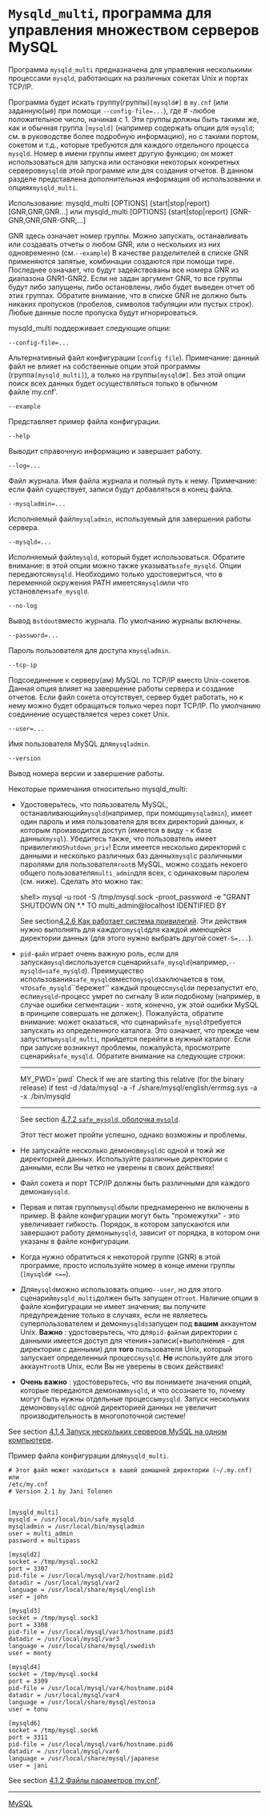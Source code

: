 # `Mysqld_multi`, программа для управления множеством серверов MySQL

Программа `mysqld_multi` предназначена для управления несколькими процессами `mysqld`, работающих на различных сокетах Unix и портах TCP/IP.

Программа будет искать группу(группы)`[mysqld#]` в `my.cnf` (или заданную(ые) при помощи `--config-file=...`), где # -любое положительное число, начиная с 1. Эти группы должны быть такими же, как и обычная группа `[mysqld]` (например содержать опции для `mysqld`; см. в руководстве более подробную информацию), но с такими портом, сокетом и т.д., которые требуются для каждого отдельного процесса `mysqld`. Номер в имени группы имеет другую функцию; он может использоваться для запуска или остановки некоторых конкретных серверов`mysqld`в этой программе или для создания отчетов. В данном разделе представлена дополнительная информация об использовании и опциях`mysqld_multi`.

Использование: mysqld\_multi \[OPTIONS\] {start|stop|report} \[GNR,GNR,GNR...\]
или mysqld\_multi \[OPTIONS\] {start|stop|report} \[GNR-GNR,GNR,GNR-GNR,...\]

GNR здесь означает номер группы. Можно запускать, останавливать или создавать отчеты о любом GNR, или о нескольких из них одновременно (см.`--example`) В качестве разделителей в списке GNR применяются запятые, комбинации создаются при помощи тире. Последнее означает, что будут задействованы все номера GNR из диапазона GNR1-GNR2. Если не задан аргумент GNR, то все группы будут либо запущены, либо остановлены, либо будет выведен отчет об этих группах. Обратите внимание, что в списке GNR не должно быть никаких пропусков (пробелов, символов табуляции или пустых строк). Любые данные после пропуска будут игнорироваться.

mysqld\_multi поддерживает следующие опции:

`--config-file=...`

Альтернативный файл конфигурации (`config file`). Примечание: данный файл не влияет на собственные опции этой программы (группа`[mysqld_multi]`), а только на группы`[mysqld#]`. Без этой опции поиск всех данных будет осуществляться только в обычном файле\`my.cnf'.

`--example`

Представляет пример файла конфигурации.

`--help`

Выводит справочную информацию и завершает работу.

`--log=...`

Файл журнала. Имя файла журнала и полный путь к нему. Примечание: если файл существует, записи будут добавляться в конец файла.

`--mysqladmin=...`

Исполняемый файл`mysqladmin`, используемый для завершения работы сервера.

`--mysqld=...`

Исполняемый файл`mysqld`, который будет использоваться. Обратите внимание: в этой опции можно также указывать`safe_mysqld`. Опции передаются`mysqld`. Необходимо только удостовериться, что в переменной окружения PATH имеется`mysqld`или что установлен`safe_mysqld`.

`--no-log`

Вывод в`stdout`вместо журнала. По умолчанию журналы включены.

`--password=...`

Пароль пользователя для доступа к`mysqladmin`.

`--tcp-ip`

Подсоединение к серверу(ам) MySQL по TCP/IP вместо Unix-сокетов. Данная опция влияет на завершение работы сервера и создание отчетов. Если файл сокета отсутствует, сервер будет работать, но к нему можно будет обращаться только через порт TCP/IP. По умолчанию соединение осуществляется через сокет Unix.

`--user=...`

Имя пользователя MySQL для`mysqladmin`.

`--version`

Вывод номера версии и завершение работы.

Некоторые примечания относительно mysqld\_multi:

*   Удостоверьтесь, что пользователь MySQL, останавливающий`mysqld`(например, при помощи`mysqladmin`), имеет один пароль и имя пользователя для всех директорий данных, к которым производится доступ (имеется в виду - к базе данных`mysql`). Убедитесь также, что пользователь имеет привилегию`Shutdown_priv`! Если имеется несколько директорий с данными и несколько различных баз данных`mysql`с различными паролями для пользователя`root`в MySQL, можно создать некоего общего пользователя`multi_admin`для всех, с одинаковым паролем (см. ниже). Сделать это можно так:
    
    shell> mysql -u root -S /tmp/mysql.sock -proot\_password -e
    "GRANT SHUTDOWN ON \*.\* TO multi\_admin@localhost IDENTIFIED BY
    
    See section[4.2.6 Как работает система привилегий](http://www.mysql.ru/docs/man/Privileges.html). Эти действия нужно выполнять для каждого`mysqld`для каждой имеющейся директории данных (для этого нужно выбрать другой сокет`-S=...`).
*   `pid-файл` играет очень важную роль, если для запуска`mysqld`используется сценарий`safe_mysqld`(например,`--mysqld=safe_mysqld`). Преимущество использования`safe_mysqld`вместо`mysqld`заключается в том, что`safe_mysqld`\`\`бережет'' каждый процесс`mysqld`и перезапустит его, если`mysqld`\-процесс умрет по сигналу 9 или подобному (например, в случае ошибки сегментации - хотя, конечно, уж этой ошибки MySQL в принципе совершать не должен;). Пожалуйста, обратите внимание: может оказаться, что сценарий`safe_mysqld`требуется запускать из определенного каталога. Это означает, что прежде чем запустить`mysqld_multi`, прийдется перейти в нужный каталог. Если при запуске возникнут проблемы, пожалуйста, просмотрите сценарий`safe_mysqld`. Обратите внимание на следующие строки:
    
    --------------------------------------------------------------------------
		
    MY\_PWD=\`pwd\` Check if we are starting this relative (for the binary
    release) if test -d /data/mysql -a -f ./share/mysql/english/errmsg.sys
    -a -x ./bin/mysqld
		
    --------------------------------------------------------------------------
    See section [4.7.2  `safe_mysqld`, оболочка `mysqld`](http://www.mysql.ru/docs/man/safe_mysqld.html).
    
    Этот тест может пройти успешно, однако возможны и проблемы.
*   Не запускайте несколько демонов`mysqld`с одной и тожй же директорией данных. Используйте различные директории с данными, если Вы четко не уверены в своих действиях!
*   Файл сокета и порт TCP/IP должны быть различными для каждого демона`mysqld`.
*   Первая и пятая группы`mysqld`были преднамеренно не включены в пример. В файле конфигурации могут быть "промежутки" - это увеличивает гибкость. Порядок, в котором запускаются или завершают работу демоны`mysqld`, зависит от порядка, в котором они указаны в файле конфигурации.
*   Когда нужно обратиться к некоторой группе (GNR) в этой программе, просто используйте номер в конце имени группы (`[mysqld# <==`).
*   Для`mysqld`можно использовать опцию`--user`, но для этого сценарий`mysqld_multi`должен быть запущен от`root`. Наличие опции в файле конфигурации не имеет значения; вы получите предупреждение только в случаях, если не являетесь суперпользователем и демон`mysqlds`запущен под **вашим** аккаунтом Unix. **Важно** : удостоверьтесь, что для`pid-файла`и директории с данными имеется доступ для чтения+записи(+выполнения - для директории с данными) для **того** пользователя Unix, который запускает определенный процесс`mysqld`. **Не** используйте для этого аккаунт`root`в Unix, если Вы не уверены в своих действиях!
*    **Очень важно** : удостоверьтесь, что вы понимаете значения опций, которые передаются демонам`mysqld`, и что осознаете то, почему могут быть нужны отдельные процессы`mysqld`. Запуск нескольких демонов`mysqld`с одной директорией данных не увеличит производительность в многопоточной системе!

See section [4.1.4 Запуск нескольких серверов MySQL на одном компьютере](http://www.mysql.ru/docs/man/Multiple_servers.html).

Пример файла конфигурации для`mysqld_multi`.

```
# Этот файл может находиться в вашей домашней директории (~/.my.cnf) или
/etc/my.cnf
# Version 2.1 by Jani Tolonen


[mysqld_multi]
mysqld = /usr/local/bin/safe_mysqld
mysqladmin = /usr/local/bin/mysqladmin
user = multi_admin
password = multipass

[mysqld2]
socket = /tmp/mysql.sock2
port = 3307
pid-file = /usr/local/mysql/var2/hostname.pid2
datadir = /usr/local/mysql/var2
language = /usr/local/share/mysql/english
user = john

[mysqld3]
socket = /tmp/mysql.sock3
port = 3308
pid-file = /usr/local/mysql/var3/hostname.pid3
datadir = /usr/local/mysql/var3
language = /usr/local/share/mysql/swedish
user = monty

[mysqld4]
socket = /tmp/mysql.sock4
port = 3309
pid-file = /usr/local/mysql/var4/hostname.pid4
datadir = /usr/local/mysql/var4
language = /usr/local/share/mysql/estonia
user = tonu

[mysqld6]
socket = /tmp/mysql.sock6
port = 3311
pid-file = /usr/local/mysql/var6/hostname.pid6
datadir = /usr/local/mysql/var6
language = /usr/local/share/mysql/japanese
user = jani
```
See section [4.1.2 Файлы параметров\`my.cnf'](http://www.mysql.ru/docs/man/Option_files.html).

**********
[MySQL](/tags/MySQL.md)
